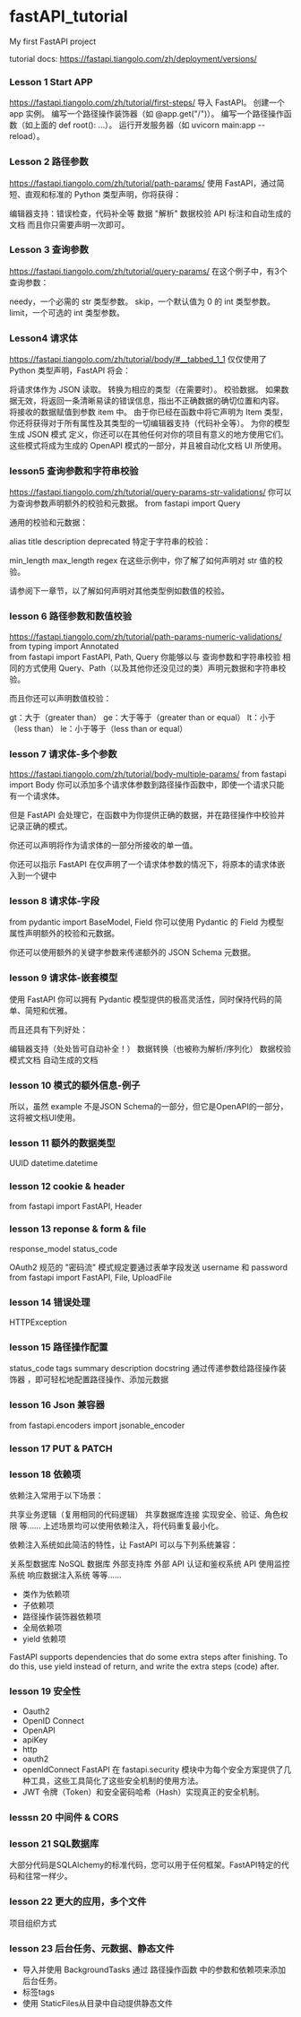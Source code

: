 # fastAPI_tutorial
My first FastAPI project

tutorial docs: https://fastapi.tiangolo.com/zh/deployment/versions/

### Lesson 1 Start APP
https://fastapi.tiangolo.com/zh/tutorial/first-steps/
导入 FastAPI。
创建一个 app 实例。
编写一个路径操作装饰器（如 @app.get("/")）。
编写一个路径操作函数（如上面的 def root(): ...）。
运行开发服务器（如 uvicorn main:app --reload）。

### Lesson 2 路径参数
https://fastapi.tiangolo.com/zh/tutorial/path-params/
使用 FastAPI，通过简短、直观和标准的 Python 类型声明，你将获得：

编辑器支持：错误检查，代码补全等
数据 "解析"
数据校验
API 标注和自动生成的文档
而且你只需要声明一次即可。

### Lesson 3 查询参数
https://fastapi.tiangolo.com/zh/tutorial/query-params/
在这个例子中，有3个查询参数：

needy，一个必需的 str 类型参数。
skip，一个默认值为 0 的 int 类型参数。
limit，一个可选的 int 类型参数。

### Lesson4 请求体
https://fastapi.tiangolo.com/zh/tutorial/body/#__tabbed_1_1
仅仅使用了 Python 类型声明，FastAPI 将会：

将请求体作为 JSON 读取。
转换为相应的类型（在需要时）。
校验数据。
如果数据无效，将返回一条清晰易读的错误信息，指出不正确数据的确切位置和内容。
将接收的数据赋值到参数 item 中。
由于你已经在函数中将它声明为 Item 类型，你还将获得对于所有属性及其类型的一切编辑器支持（代码补全等）。
为你的模型生成 JSON 模式 定义，你还可以在其他任何对你的项目有意义的地方使用它们。
这些模式将成为生成的 OpenAPI 模式的一部分，并且被自动化文档 UI 所使用。

### lesson5  查询参数和字符串校验
https://fastapi.tiangolo.com/zh/tutorial/query-params-str-validations/
你可以为查询参数声明额外的校验和元数据。
from fastapi import  Query

通用的校验和元数据：

alias
title
description
deprecated
特定于字符串的校验：

min_length
max_length
regex
在这些示例中，你了解了如何声明对 str 值的校验。

请参阅下一章节，以了解如何声明对其他类型例如数值的校验。

### lesson 6 路径参数和数值校验
https://fastapi.tiangolo.com/zh/tutorial/path-params-numeric-validations/
from typing import Annotated    
from fastapi import FastAPI, Path, Query
你能够以与 查询参数和字符串校验 相同的方式使用 Query、Path（以及其他你还没见过的类）声明元数据和字符串校验。

而且你还可以声明数值校验：

gt：大于（greater than）
ge：大于等于（greater than or equal）
lt：小于（less than）
le：小于等于（less than or equal）

### lesson 7 请求体-多个参数
https://fastapi.tiangolo.com/zh/tutorial/body-multiple-params/
from fastapi import Body
你可以添加多个请求体参数到路径操作函数中，即使一个请求只能有一个请求体。

但是 FastAPI 会处理它，在函数中为你提供正确的数据，并在路径操作中校验并记录正确的模式。

你还可以声明将作为请求体的一部分所接收的单一值。

你还可以指示 FastAPI 在仅声明了一个请求体参数的情况下，将原本的请求体嵌入到一个键中

### lesson 8 请求体-字段
from pydantic import BaseModel, Field
你可以使用 Pydantic 的 Field 为模型属性声明额外的校验和元数据。

你还可以使用额外的关键字参数来传递额外的 JSON Schema 元数据。

### lesson 9 请求体-嵌套模型
使用 FastAPI 你可以拥有 Pydantic 模型提供的极高灵活性，同时保持代码的简单、简短和优雅。

而且还具有下列好处：

编辑器支持（处处皆可自动补全！）
数据转换（也被称为解析/序列化）
数据校验
模式文档
自动生成的文档

### lesson 10 模式的额外信息-例子
所以，虽然 example 不是JSON Schema的一部分，但它是OpenAPI的一部分，这将被文档UI使用。

### lesson 11 额外的数据类型
UUID datetime.datetime

### lesson 12 cookie & header
from fastapi import FastAPI, Header

### lesson 13 reponse & form & file
response_model
status_code

OAuth2 规范的 "密码流" 模式规定要通过表单字段发送 username 和 password
from fastapi import FastAPI, File, UploadFile

### lesson 14 错误处理
HTTPException

### lesson 15 路径操作配置
status_code tags summary description docstring
通过传递参数给路径操作装饰器 ，即可轻松地配置路径操作、添加元数据

### lesson 16 Json 兼容器
from fastapi.encoders import jsonable_encoder

### lesson 17 PUT & PATCH

### lesson 18 依赖项
依赖注入常用于以下场景：

共享业务逻辑（复用相同的代码逻辑）
共享数据库连接
实现安全、验证、角色权限
等……
上述场景均可以使用依赖注入，将代码重复最小化。

依赖注入系统如此简洁的特性，让 FastAPI 可以与下列系统兼容：

关系型数据库
NoSQL 数据库
外部支持库
外部 API
认证和鉴权系统
API 使用监控系统
响应数据注入系统
等等……

- 类作为依赖项
- 子依赖项
- 路径操作装饰器依赖项
- 全局依赖项
- yield 依赖项

FastAPI supports dependencies that do some extra steps after finishing.
To do this, use yield instead of return, and write the extra steps (code) after.

### lesson 19 安全性
- Oauth2
- OpenID Connect
- OpenAPI 
 - apiKey
 - http
 - oauth2
 - openIdConnect
FastAPI 在 fastapi.security 模块中为每个安全方案提供了几种工具，这些工具简化了这些安全机制的使用方法。
 -  JWT 令牌（Token）和安全密码哈希（Hash）实现真正的安全机制。

### lesssn 20 中间件 & CORS

### lesson 21 SQL数据库
大部分代码是SQLAlchemy的标准代码，您可以用于任何框架。FastAPI特定的代码和往常一样少。

### lesson 22 更大的应用，多个文件
项目组织方式 

### lesson 23 后台任务、元数据、静态文件
- 导入并使用 BackgroundTasks 通过 路径操作函数 中的参数和依赖项来添加后台任务。
- 标签tags
- 使用 StaticFiles从目录中自动提供静态文件

